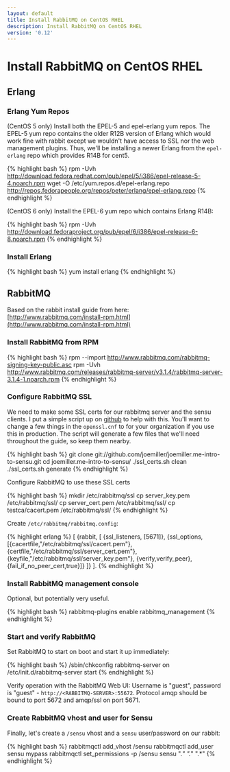 ```yaml
---
layout: default
title: Install RabbitMQ on CentOS RHEL
description: Install RabbitMQ on CentOS RHEL
version: '0.12'
---
```


# Install RabbitMQ on CentOS RHEL

Erlang
------

### Erlang Yum Repos
(CentOS 5 only) Install both the EPEL-5 and epel-erlang yum repos. The EPEL-5 yum repo contains the older R12B version of Erlang which would work fine with rabbit except we wouldn't have access to SSL nor the web management plugins. Thus, we'll be installing a newer Erlang from the `epel-erlang` repo which provides R14B for cent5.

{% highlight bash %}
rpm -Uvh http://download.fedora.redhat.com/pub/epel/5/i386/epel-release-5-4.noarch.rpm
wget -O /etc/yum.repos.d/epel-erlang.repo http://repos.fedorapeople.org/repos/peter/erlang/epel-erlang.repo
{% endhighlight %}
 
(CentOS 6 only) Install the EPEL-6 yum repo which contains Erlang R14B:

{% highlight bash %}
rpm -Uvh http://download.fedoraproject.org/pub/epel/6/i386/epel-release-6-8.noarch.rpm
{% endhighlight %}

### Install Erlang

{% highlight bash %}
yum install erlang
{% endhighlight %}

RabbitMQ
--------
Based on the rabbit install guide from here: [http://www.rabbitmq.com/install-rpm.html](http://www.rabbitmq.com/install-rpm.html)

### Install RabbitMQ from RPM

{% highlight bash %}
rpm --import http://www.rabbitmq.com/rabbitmq-signing-key-public.asc
rpm -Uvh http://www.rabbitmq.com/releases/rabbitmq-server/v3.1.4/rabbitmq-server-3.1.4-1.noarch.rpm
{% endhighlight %}

### Configure RabbitMQ SSL
We need to make some SSL certs for our rabbitmq server and the sensu clients. I put a simple script up on [github](https://github.com/joemiller/joemiller.me-intro-to-sensu) to help with this. You'll want to change a few things in the `openssl.cnf` to for your organization if you use this in production. The script will generate a few files that we'll need throughout the guide, so keep them nearby.

{% highlight bash %}
git clone git://github.com/joemiller/joemiller.me-intro-to-sensu.git
cd joemiller.me-intro-to-sensu/
./ssl_certs.sh clean
./ssl_certs.sh generate
{% endhighlight %}

Configure RabbitMQ to use these SSL certs

{% highlight bash %}
mkdir /etc/rabbitmq/ssl
cp server_key.pem /etc/rabbitmq/ssl/
cp server_cert.pem /etc/rabbitmq/ssl/
cp testca/cacert.pem /etc/rabbitmq/ssl/
{% endhighlight %}
    
Create `/etc/rabbitmq/rabbitmq.config`:

{% highlight erlang %}
[
    {rabbit, [
    {ssl_listeners, [5671]},
    {ssl_options, [{cacertfile,"/etc/rabbitmq/ssl/cacert.pem"},
                   {certfile,"/etc/rabbitmq/ssl/server_cert.pem"},
                   {keyfile,"/etc/rabbitmq/ssl/server_key.pem"},
                   {verify,verify_peer},
                   {fail_if_no_peer_cert,true}]}
  ]}
].
{% endhighlight %}

### Install RabbitMQ management console

Optional, but potentially very useful.

{% highlight bash %}
rabbitmq-plugins enable rabbitmq_management
{% endhighlight %}

### Start and verify RabbitMQ
Set RabbitMQ to start on boot and start it up immediately:

{% highlight bash %}
/sbin/chkconfig rabbitmq-server on
/etc/init.d/rabbitmq-server start
{% endhighlight %}

Verify operation with the RabbitMQ Web UI: Username is "guest", password is "guest" - `http://<RABBITMQ-SERVER>:55672`. Protocol amqp should be bound to port 5672 and amqp/ssl on port 5671.

### Create RabbitMQ vhost and user for Sensu
Finally, let's create a `/sensu` vhost and a `sensu` user/password on our rabbit:

{% highlight bash %}
rabbitmqctl add_vhost /sensu
rabbitmqctl add_user sensu mypass
rabbitmqctl set_permissions -p /sensu sensu ".*" ".*" ".*"
{% endhighlight %}


